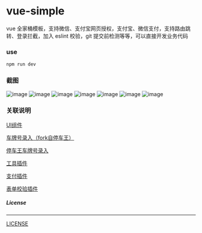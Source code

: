 # vue-simple
vue 全家桶模板，支持微信、支付宝网页授权，支付宝、微信支付，支持路由跳转、登录拦截，加入 eslint 校验，git 提交前检测等等，可以直接开发业务代码

 
### use 

```
npm run dev
```

### 截图

 ![image](https://github.com/mvpleung/vue-simple/blob/master/art/home.jpg)
 ![image](https://github.com/mvpleung/vue-simple/blob/master/art/vehicle.jpg)
 ![image](https://github.com/mvpleung/vue-simple/blob/master/art/mine.jpg)
 ![image](https://github.com/mvpleung/vue-simple/blob/master/art/login.jpg)
 ![image](https://github.com/mvpleung/vue-simple/blob/master/art/verify.jpg)
 ![image](https://github.com/mvpleung/vue-simple/blob/master/art/pay.jpg)
 ![image](https://github.com/mvpleung/vue-simple/blob/master/art/oauth.jpg) 


###  关联说明

[UI组件](https://github.com/ElemeFE/mint-ui)

[车牌号录入（fork自停车王）](https://github.com/mvpleung/vehicle-keyboard-js)

[停车王车牌号录入](https://github.com/parkingwang/vehicle-keyboard-js)

[工具插件](https://github.com/mvpleung/vue-utils-plugin)

[支付插件](https://github.com/mvpleung/UniquePay)

[表单校验插件](https://github.com/mvpleung/verify)



##### License
-------

[LICENSE](https://github.com/mvpleung/vue-simple/blob/master/LICENSE)
